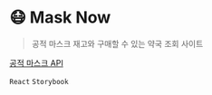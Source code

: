 # 😷 Mask Now

> 공적 마스크 재고와 구매할 수 있는 약국 조회 사이트

[공적 마스크 API](https://app.swaggerhub.com/apis/Promptech/public-mask-info/20200307-oas3#/v1/get_storesByGeo_json)

`React`
`Storybook`
